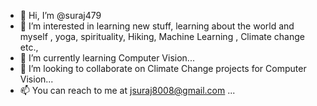 - 👋 Hi, I’m @suraj479
- 👀 I’m interested in learning new stuff, learning about the world and myself , yoga, spirituality, Hiking, Machine Learning , Climate change etc., 
- 🌱 I’m currently learning Computer Vision...
- 💞️ I’m looking to collaborate on Climate Change projects for Computer Vision...
- 📫 You can reach to me at jsuraj8008@gmail.com ...

<!---
suraj479/suraj479 is a ✨ special ✨ repository because its `README.md` (this file) appears on your GitHub profile.
You can click the Preview link to take a look at your changes.
--->

